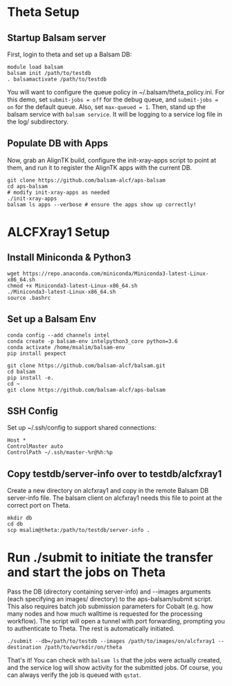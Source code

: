 # Theta Setup

## Startup Balsam server
First, login to theta and set up a Balsam DB:
```
module load balsam
balsam init /path/to/testdb
. balsamactivate /path/to/testdb
```

You will want to configure the queue policy in ~/.balsam/theta_policy.ini. 
For this demo, set `submit-jobs = off` for the debug queue, and 
`submit-jobs = on` for the default queue.  Also, set `max-queued = 1`.
Then, stand up the balsam service with `balsam service`.  It will be logging to
a service log file in the log/ subdirectory.  

## Populate DB with Apps
Now, grab an AlignTK build, configure the init-xray-apps script to point at them,
and run it to register the AlignTK  apps with the current DB.
```
git clone https://github.com/balsam-alcf/aps-balsam
cd aps-balsam
# modify init-xray-apps as needed
./init-xray-apps
balsam ls apps --verbose # ensure the apps show up correctly!
```


# ALCFXray1 Setup

## Install Miniconda & Python3

```
wget https://repo.anaconda.com/miniconda/Miniconda3-latest-Linux-x86_64.sh
chmod +x Miniconda3-latest-Linux-x86_64.sh
./Miniconda3-latest-Linux-x86_64.sh
source .bashrc
```

## Set up a Balsam Env

```
conda config --add channels intel
conda create -p balsam-env intelpython3_core python=3.6
conda activate /home/msalim/balsam-env
pip install pexpect

git clone https://github.com/balsam-alcf/balsam.git
cd balsam
pip install -e.
cd ~
git clone https://github.com/balsam-alcf/aps-balsam
```


## SSH Config
Set up ~/.ssh/config to support shared connections:

```
Host *
ControlMaster auto
ControlPath ~/.ssh/master-%r@%h:%p
```


## Copy testdb/server-info over to testdb/alcfxray1

Create a new directory on alcfxray1 and copy in the remote Balsam DB server-info file.
The balsam client on alcfxray1 needs this file to point at the correct port on Theta.
```
mkdir db
cd db
scp msalim@theta:/path/to/testdb/server-info .
```

# Run ./submit to initiate the transfer and start the jobs on Theta
Pass the DB (directory containing server-info) and --images arguments (each specifying an images/ directory)
to the aps-balsam/submit script.  This also requires batch job submission parameters for Cobalt (e.g. how many nodes and
how much walltime is requested for the processing workflow).  The script will open a tunnel with port forwarding, prompting you to authenticate to Theta. The rest is automatically initiated.
```
./submit --db=/path/to/testdb --images /path/to/images/on/alcfxray1 --destination /path/to/workdir/on/theta
```

That's it!  You can check with `balsam ls` that the jobs were actually created, and the service log will show activity for the submitted jobs. Of course, you can always verify the job is queued with `qstat`.
